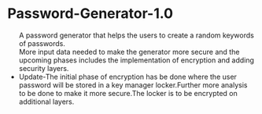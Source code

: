 # Password-Generator-1.0
<ul>
A password generator that helps the users to create a random keywords of passwords.<br>
More input data needed to make the generator more secure and the upcoming phases includes the implementation of encryption and adding security layers.
<li>Update-The initial phase of encryption has be done where the user password will be stored in a key manager locker.Further more analysis to be done to make it more secure.The locker is to be encrypted on additional layers.</li>
</ul>
